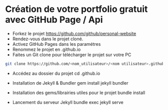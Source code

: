 # Création de votre portfolio gratuit avec GitHub Page / Api
* Forkez le projet https://github.com/github/personal-website
* Rendez-vous dans le projet cloné.
* Activez GitHub Pages dans les paramétres
* Renommez le projet en <votre pseudo>.github.io
* Faites un Git clone pour télécharger le projet sur votre PC
```bash
git clone https://github.com/<nom_utilisateur>/<nom utilisateur>.github.io
```

* Accédez au dossier du projet
cd <nom utilisateur>.github.io

* Installation de Jekyll & Bundler
gem install jekyll bundler

* Installation des gems/librairies utiles pour le projet
bundle install

* Lancement du serveur Jekyll
bundle exec jekyll serve
